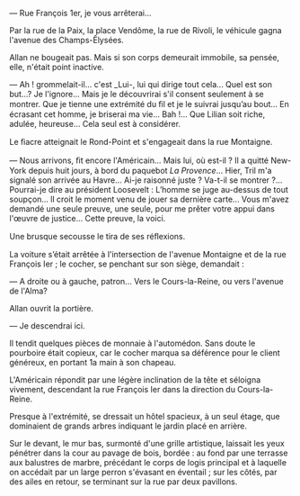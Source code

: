 — Rue François 1er, je vous arrêterai...

Par la rue de la Paix, la place Vendôme, la rue de Rivoli, le véhicule gagna
l'avenue des Champs-Êlysées.

Allan ne bougeait pas. Mais si son corps demeurait immobile, sa pensée, elle,
n'était point inactive.

— Ah ! grommelait-il... c'est _Lui-, lui qui dirige tout cela... Quel est son
but...? Je l'ignore... Mais je le découvrirai s'il consent seulement à se
montrer. Que je tienne une extrémité du ﬁl et je le suivrai jusqu’au bout... En
écrasant cet homme, je briserai ma vie... Bah !... Que Lilian soit riche, adulée, heureuse... Cela seul est à considérer.

Le ﬁacre atteignait le Rond-Point et s'engageait dans la rue Montaigne.

— Nous arrivons, ﬁt encore l'Américain... Mais lui, où est-il ? Il a quitté New-York depuis huit jours, à bord du paquebot _La Provence_... Hier, Tril m'a signalé son arrivée au Havre... Ai-je raisonné juste ? Va-t-il se montrer ?... Pourrai-je dire au président Loosevelt : L’homme se juge au-dessus de tout soupçon... ll croit le moment venu de jouer sa dernière carte... Vous m'avez demandé une seule preuve, une seule, pour me prêter votre appui dans l'œuvre de justice... Cette preuve, la voici.

Une brusque secousse le tira de ses réﬂexions.

La voiture s’était arrêtée à l'intersection de l'avenue Montaigne et de la
rue François Ier ; le cocher, se penchant sur son siège, demandait :

— A droite ou à gauche, patron... Vers le Cours-la-Reine, ou vers l'avenue de l'Alma?

Allan ouvrit la portière.

— Je descendrai ici.

Il tendit quelques pièces de monnaie à l'automédon. Sans doute le pourboire était copieux, car le cocher marqua sa déférence pour le client généreux, en
portant 1a main à son chapeau.

L'Américain répondit par une légère inclination de la tête et séloigna
vivement, descendant la rue François Ier dans la direction du Cours-la-Reine.

Presque à l'extrémité, se dressait un hôtel spacieux, à un seul étage, que
dominaient de grands arbres indiquant le jardin placé en arrière.

Sur le devant, le mur bas, surmonté d'une grille artistique, laissait les yeux
pénétrer dans la cour au pavage de bois, bordée : au fond par une terrasse aux balustres de marbre, précédant le corps de logis principal et à laquelle on accédait par un large perron s'évasant en éventail ; sur les côtés, par des ailes en retour, se terminant sur la rue par deux pavillons.
